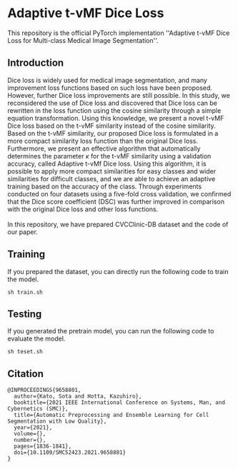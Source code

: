 # Adaptive t-vMF Dice Loss
This repository is the official PyTorch implementation ''Adaptive t-vMF Dice Loss for Multi-class Medical Image Segmentation''.

## Introduction
Dice loss is widely used for medical image segmentation, and many improvement loss functions based on such loss have been proposed. However, further Dice loss improvements are still possible. In this study, we reconsidered the use of Dice loss and discovered that Dice loss can be rewritten in the loss function using 
the cosine similarity through a simple equation transformation. Using this knowledge, we present a novel t-vMF Dice loss based on the t-vMF similarity instead 
of the cosine similarity. Based on the t-vMF similarity, our proposed Dice loss is formulated in a more compact similarity loss function than the original Dice loss. Furthermore, we present an effective algorithm that automatically determines the parameter $\kappa$ for the t-vMF similarity using a validation accuracy, called Adaptive t-vMf Dice loss. Using this algorithm, it is possible to apply more compact similarities for easy classes and wider similarities for difficult classes,
and we are able to achieve an adaptive training based on the accuracy of the class. Through experiments conducted on four datasets using a five-fold cross validation, we confirmed that the Dice score coefficient (DSC) was further improved in comparison with the original Dice loss and other loss functions.
<br />
<br />
In this repository, we have prepared CVCClinic-DB dataset and the code of our paper.

## Training
If you prepared the dataset, you can directly run the following code to train the model.
```
sh train.sh
```

## Testing
If you generated the pretrain model, you can run the following code to evaluate the model.
```
sh teset.sh
```

## Citation
```
@INPROCEEDINGS{9658801,
  author={Kato, Sota and Hotta, Kazuhiro},
  booktitle={2021 IEEE International Conference on Systems, Man, and Cybernetics (SMC)}, 
  title={Automatic Preprocessing and Ensemble Learning for Cell Segmentation with Low Quality}, 
  year={2021},
  volume={},
  number={},
  pages={1836-1841},
  doi={10.1109/SMC52423.2021.9658801}
}
```


